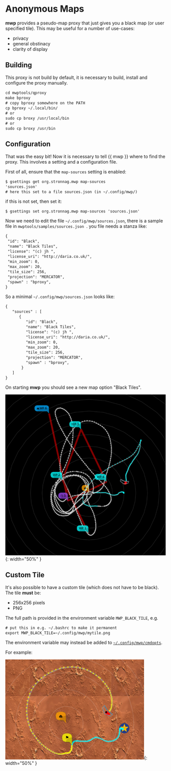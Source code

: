 # Anonymous Maps

**mwp** provides a pseudo-map proxy that just gives you a black map (or user specified tile). This may be useful for a number of use-cases:

* privacy
* general obstinacy
* clarity of display

## Building

This proxy is not build by default, it is necessary to build, install and configure the proxy manually.

    cd mwptools/qproxy
    make bproxy
    # copy bproxy somewhere on the PATH
    cp bproxy ~/.local/bin/
    # or
    sudo cp broxy /usr/local/bin
    # or
    sudo cp broxy /usr/bin

## Configuration

That was the easy bit! Now it is necessary to tell {{ mwp }} where to find the proxy. This involves a setting and a configuration file.

First of all, ensure that the `map-sources` setting is enabled:

    $ gsettings get org.stronnag.mwp map-sources
    'sources.json'
    # here this set to a file sources.json (in ~/.config/mwp/)

if this is not set, then set it:

    $ gsettings set org.stronnag.mwp map-sources 'sources.json'

Now we need to edit the file `~/.config/mwp/sources.json`, there is a sample file in `mwptools/samples/sources.json `. you file needs a stanza like:

    {
     "id": "Black",
     "name": "Black Tiles",
     "license": "(c) jh ",
     "license_uri": "http://daria.co.uk/",
     "min_zoom": 0,
     "max_zoom": 20,
     "tile_size": 256,
     "projection": "MERCATOR",
     "spawn" : "bproxy",
    }
So a minimal `~/.config/mwp/sources.json` looks like:

    {
       "sources" : [
          {
             "id": "Black",
             "name": "Black Tiles",
             "license": "(c) jh ",
             "license_uri": "http://daria.co.uk/",
             "min_zoom": 0,
             "max_zoom": 20,
             "tile_size": 256,
             "projection": "MERCATOR",
             "spawn" : "bproxy",
           }
       ]
    }

On starting **mwp** you should see a new map option "Black Tiles".

![Black Map](images/black.png){: width="50%" }

## Custom Tile

It's also possible to have a custom tile (which does not have to be black). The tile **must** be:

* 256x256 pixels
* PNG

The full path is provided in the environment variable `MWP_BLACK_TILE`, e.g.

    # put this in e.g. ~/.bashrc to make it permanent
    export MWP_BLACK_TILE=~/.config/mwp/mytile.png

The environment variable may instead be added to [`~/.config/mwp/cmdopts`](mwp-Configuration.md#cmdopts).

For example:

![Fly me to the Mars](images/user-tile.png){: width="50%" }
